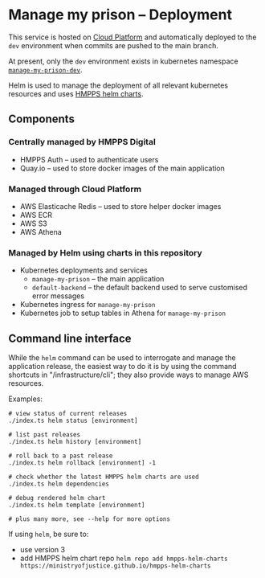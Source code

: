 Manage my prison – Deployment
=============================

This service is hosted on [Cloud Platform](https://user-guide.cloud-platform.service.justice.gov.uk/)
and automatically deployed to the `dev` environment when commits are pushed to the main branch.

At present, only the `dev` environment exists in kubernetes namespace
[`manage-my-prison-dev`](https://github.com/ministryofjustice/cloud-platform-environments/tree/main/namespaces/live.cloud-platform.service.justice.gov.uk/manage-my-prison-dev).

Helm is used to manage the deployment of all relevant kubernetes resources
and uses [HMPPS helm charts](https://ministryofjustice.github.io/hmpps-helm-charts/).

## Components

### Centrally managed by HMPPS Digital

- HMPPS Auth – used to authenticate users
- Quay.io – used to store docker images of the main application

### Managed through Cloud Platform

- AWS Elasticache Redis – used to store helper docker images
- AWS ECR
- AWS S3
- AWS Athena

### Managed by Helm using charts in this repository

- Kubernetes deployments and services
  - `manage-my-prison` – the main application
  - `default-backend` – the default backend used to serve customised error messages
- Kubernetes ingress for `manage-my-prison`
- Kubernetes job to setup tables in Athena for `manage-my-prison`

## Command line interface

While the `helm` command can be used to interrogate and manage the application release,
the easiest way to do it is by using the command shortcuts in "/infrastructure/cli";
they also provide ways to manage AWS resources.

Examples:

```shell
# view status of current releases
./index.ts helm status [environment]

# list past releases
./index.ts helm history [environment]

# roll back to a past release
./index.ts helm rollback [environment] -1

# check whether the latest HMPPS helm charts are used
./index.ts helm dependencies

# debug rendered helm chart
./index.ts helm template [environment]

# plus many more, see --help for more options
```

If using `helm`, be sure to:

- use version 3
- add HMPPS helm chart repo `helm repo add hmpps-helm-charts https://ministryofjustice.github.io/hmpps-helm-charts`
